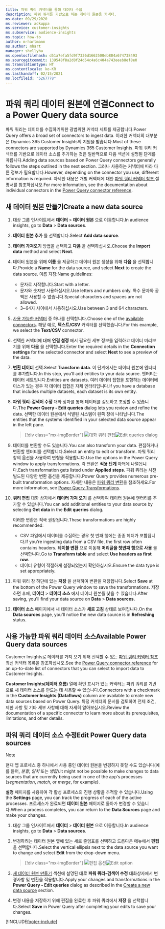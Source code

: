 ```yaml
---
title: 파워 쿼리 커넥터를 통해 데이터 수집
description: 파워 쿼리를 기반으로 하는 데이터 원본용 커넥터.
ms.date: 09/29/2020
ms.reviewer: adkuppa
ms.service: customer-insights
ms.subservice: audience-insights
ms.topic: how-to
author: m-hartmann
ms.author: mhart
manager: shellyha
ms.openlocfilehash: d51a7efa5fd9f7336d1662500eb804a674738493
ms.sourcegitcommit: 139548f8a2d0f24d54c4a6c404a743eeeb8ef8e0
ms.translationtype: HT
ms.contentlocale: ko-KR
ms.lasthandoff: 02/15/2021
ms.locfileid: "5267778"
---
```

# <a name="connect-to-a-power-query-data-source"></a><span data-ttu-id="5f495-103">파워 쿼리 데이터 원본에 연결</span><span class="sxs-lookup"><span data-stu-id="5f495-103">Connect to a Power Query data source</span></span>

<span data-ttu-id="5f495-104">파워 쿼리는 데이터를 수집하기위한 광범위한 커넥터 세트를 제공합니다.</span><span class="sxs-lookup"><span data-stu-id="5f495-104">Power Query offers a broad set of connectors to ingest data.</span></span> <span data-ttu-id="5f495-105">이러한 커넥터의 대부분은 Dynamics 365 Customer Insights의 지원을 받습니다.</span><span class="sxs-lookup"><span data-stu-id="5f495-105">Most of these connectors are supported by Dynamics 365 Customer Insights.</span></span> <span data-ttu-id="5f495-106">파워 쿼리 커넥터를 기반으로 데이터 소스를 추가하는 것은 일반적으로 다음 섹션에 설명된 단계를 따릅니다.</span><span class="sxs-lookup"><span data-stu-id="5f495-106">Adding data sources based on Power Query connectors generally follows the steps outlined in the next section.</span></span> <span data-ttu-id="5f495-107">그러나 사용하는 커넥터에 따라 다른 정보가 필요합니다.</span><span class="sxs-lookup"><span data-stu-id="5f495-107">However, depending on the connector you use, different information is required.</span></span> <span data-ttu-id="5f495-108">자세한 내용은 개별 커넥터에 대한 [파워 쿼리 커넥터 참조 ](https://docs.microsoft.com/power-query/connectors/) 설명서를 참조하십시오.</span><span class="sxs-lookup"><span data-stu-id="5f495-108">For more information, see the documentation about individual connectors in the [Power Query connector reference](https://docs.microsoft.com/power-query/connectors/).</span></span>

## <a name="create-a-new-data-source"></a><span data-ttu-id="5f495-109">새 데이터 원본 만들기</span><span class="sxs-lookup"><span data-stu-id="5f495-109">Create a new data source</span></span>

1. <span data-ttu-id="5f495-110">대상 그룹 인사이트에서 **데이터** > **데이터 원본** 으로 이동합니다.</span><span class="sxs-lookup"><span data-stu-id="5f495-110">In audience insights, go to **Data** > **Data sources**.</span></span>

1. <span data-ttu-id="5f495-111">**데이터 원본 추가** 를 선택합니다.</span><span class="sxs-lookup"><span data-stu-id="5f495-111">Select **Add data source**.</span></span>

1. <span data-ttu-id="5f495-112">**데이터 가져오기** 방법을 선택하고 **다음** 을 선택하십시오.</span><span class="sxs-lookup"><span data-stu-id="5f495-112">Choose the **Import data** method and select **Next**.</span></span>

1. <span data-ttu-id="5f495-113">데이터 원본을 위해 **이름** 을 제공하고 데이터 원본 생성을 위해 **다음** 을 선택합니다.</span><span class="sxs-lookup"><span data-stu-id="5f495-113">Provide a **Name** for the data source, and select **Next** to create the data source.</span></span> <span data-ttu-id="5f495-114">이름 지침:</span><span class="sxs-lookup"><span data-stu-id="5f495-114">Name guidelines:</span></span> 
   - <span data-ttu-id="5f495-115">문자로 시작합니다.</span><span class="sxs-lookup"><span data-stu-id="5f495-115">Start with a letter.</span></span>
   - <span data-ttu-id="5f495-116">문자와 숫자만 사용하십시오.</span><span class="sxs-lookup"><span data-stu-id="5f495-116">Use letters and numbers only.</span></span> <span data-ttu-id="5f495-117">특수 문자와 공백은 사용할 수 없습니다.</span><span class="sxs-lookup"><span data-stu-id="5f495-117">Special characters and spaces are not allowed.</span></span>
   - <span data-ttu-id="5f495-118">3~64자 사이에서 사용하십시오.</span><span class="sxs-lookup"><span data-stu-id="5f495-118">Use between 3 and 64 characters.</span></span>

1. <span data-ttu-id="5f495-119">[사용 가능한 커넥터](#available-power-query-data-sources) 중 하나를 선택합니다.</span><span class="sxs-lookup"><span data-stu-id="5f495-119">Choose one of the [available connectors](#available-power-query-data-sources).</span></span> <span data-ttu-id="5f495-120">해당 예로, **텍스트/CSV** 커넥터를 선택했습니다.</span><span class="sxs-lookup"><span data-stu-id="5f495-120">For this example, we select the **Text/CSV** connector.</span></span>

1. <span data-ttu-id="5f495-121">선택한 커넥터에 대해 **연결 설정** 에서 필요한 세부 정보를 입력하고 데이터 미리보기를 위해 **다음** 을 선택합니다.</span><span class="sxs-lookup"><span data-stu-id="5f495-121">Enter the required details in the **Connection settings** for the selected connector and select **Next** to see a preview of the data.</span></span>

1. <span data-ttu-id="5f495-122">**변환 데이터** 선택.</span><span class="sxs-lookup"><span data-stu-id="5f495-122">Select **Transform data**.</span></span> <span data-ttu-id="5f495-123">이 단계에서는 데이터 원본에 엔터티를 추가합니다.</span><span class="sxs-lookup"><span data-stu-id="5f495-123">In this step, you'll add entities to your data source.</span></span> <span data-ttu-id="5f495-124">엔터티는 데이터 세트입니다.</span><span class="sxs-lookup"><span data-stu-id="5f495-124">Entities are datasets.</span></span> <span data-ttu-id="5f495-125">여러 데이터 집합을 포함하는 데이터베이스가 있는 경우 각 데이터 집합은 자체 엔터티입니다.</span><span class="sxs-lookup"><span data-stu-id="5f495-125">If you have a database that includes multiple datasets, each dataset is its own entity.</span></span>

1. <span data-ttu-id="5f495-126">**파워 쿼리-검색어 수정** 대화 상자를 통해 데이터를 검토하고 조정할 수 있습니다.</span><span class="sxs-lookup"><span data-stu-id="5f495-126">The **Power Query - Edit queries** dialog lets you review and refine the data.</span></span> <span data-ttu-id="5f495-127">선택한 데이터 원본에서 식별된 시스템이 왼쪽 창에 나타납니다.</span><span class="sxs-lookup"><span data-stu-id="5f495-127">The entities that the systems identified in your selected data source appear in the left pane.</span></span>

   > [!div class="mx-imgBorder"]
   > <span data-ttu-id="5f495-128">![대화 쿼리 편집](media/data-manager-configure-edit-queries.png "대화 쿼리 편집")</span><span class="sxs-lookup"><span data-stu-id="5f495-128">![Edit queries dialog](media/data-manager-configure-edit-queries.png "Edit queries dialog")</span></span>

1. <span data-ttu-id="5f495-129">데이터를 변환할 수도 있습니다.</span><span class="sxs-lookup"><span data-stu-id="5f495-129">You can also transform your data.</span></span> <span data-ttu-id="5f495-130">편집하거나 변환할 엔터티를 선택합니다.</span><span class="sxs-lookup"><span data-stu-id="5f495-130">Select an entity to edit or transform.</span></span> <span data-ttu-id="5f495-131">파워 쿼리 창의 옵션을 사용하여 변형을 적용합니다.</span><span class="sxs-lookup"><span data-stu-id="5f495-131">Use the options in the Power Query window to apply transformations.</span></span> <span data-ttu-id="5f495-132">각 변환은 **적용 단계** 아래에 나열됩니다.</span><span class="sxs-lookup"><span data-stu-id="5f495-132">Each transformation gets listed under **Applied steps**.</span></span> <span data-ttu-id="5f495-133">파워 쿼리는 사전 빌드된 다양한 변환 옵션을 제공합니다.</span><span class="sxs-lookup"><span data-stu-id="5f495-133">Power Query provides numerous pre-built transformation options.</span></span> <span data-ttu-id="5f495-134">자세한 내용은 [파워 쿼리 변환](https://docs.microsoft.com/power-query/power-query-what-is-power-query#transformations)을 참조하세요.</span><span class="sxs-lookup"><span data-stu-id="5f495-134">For more information, see [Power Query Transformations](https://docs.microsoft.com/power-query/power-query-what-is-power-query#transformations).</span></span>

1. <span data-ttu-id="5f495-135">**쿼리 편집** 대화 상자에서 **데이터 가져 오기** 를 선택하여 데이터 원본에 엔터티를 추가할 수 있습니다.</span><span class="sxs-lookup"><span data-stu-id="5f495-135">You can add additional entities to your data source by selecting **Get data** in the **Edit queries** dialog.</span></span>

   <span data-ttu-id="5f495-136">이러한 변환은 적극 권장됩니다.</span><span class="sxs-lookup"><span data-stu-id="5f495-136">These transformations are highly recommended:</span></span>

   - <span data-ttu-id="5f495-137">CSV 파일에서 데이터를 수집하는 경우 첫 번째 행에는 종종 헤더가 포함됩니다.</span><span class="sxs-lookup"><span data-stu-id="5f495-137">If you're ingesting data from a CSV file, the first row often contains headers.</span></span> <span data-ttu-id="5f495-138">**테이블 변환** 으로 이동해 **머리글을 첫번째 행으로 사용** 을 선택합니다.</span><span class="sxs-lookup"><span data-stu-id="5f495-138">Go to **Transform table** and select **Use headers as first row**.</span></span>
   - <span data-ttu-id="5f495-139">데이터 유형이 적절하게 설정되었는지 확인하십시오.</span><span class="sxs-lookup"><span data-stu-id="5f495-139">Ensure the data type is set appropriately.</span></span>

1. <span data-ttu-id="5f495-140">파워 쿼리 창 하단에 있는 **저장** 을 선택하여 변환을 저장합니다.</span><span class="sxs-lookup"><span data-stu-id="5f495-140">Select **Save** at the bottom of the Power Query window to save the transformations.</span></span> <span data-ttu-id="5f495-141">저장하면 후에, **데이터** > **데이터 소스** 에서 데이터 원본를 찾을 수 있습니다.</span><span class="sxs-lookup"><span data-stu-id="5f495-141">After saving, you'll find your data source on **Data** > **Data sources**.</span></span>

1. <span data-ttu-id="5f495-142">**데이터 소스** 페이지에서 새 데이터 소스가 **새로 고침** 상태로 보여집니다.</span><span class="sxs-lookup"><span data-stu-id="5f495-142">On the **Data sources** page, you'll notice the new data source is in **Refreshing** status.</span></span>

## <a name="available-power-query-data-sources"></a><span data-ttu-id="5f495-143">사용 가능한 파워 쿼리 데이터 소스</span><span class="sxs-lookup"><span data-stu-id="5f495-143">Available Power Query data sources</span></span>

<span data-ttu-id="5f495-144">Customer Insights로 데이터를 가져 오기 위해 선택할 수 있는 [파워 쿼리 커넥터 참조](https://docs.microsoft.com/power-query/connectors/) 최신 커넥터 목록을 참조하십시오.</span><span class="sxs-lookup"><span data-stu-id="5f495-144">See the [Power Query connector reference](https://docs.microsoft.com/power-query/connectors/) for an up-to-date list of connectors that you can select to import data to Customer Insights.</span></span> 

<span data-ttu-id="5f495-145">**Customer Insights(데이터 흐름)** 열에 확인 표시가 있는 커넥터는 파워 쿼리를 기반으로 새 데이터 소스를 만드는 데 사용할 수 있습니다.</span><span class="sxs-lookup"><span data-stu-id="5f495-145">Connectors with a checkmark in the **Customer Insights (Dataflows)** column are available to create new data sources based on Power Query.</span></span> <span data-ttu-id="5f495-146">특정 커넥터의 문서를 검토하여 전제 조건, 제한 사항 및 기타 세부 사항에 대해 자세히 알아보십시오.</span><span class="sxs-lookup"><span data-stu-id="5f495-146">Review the documentation of a specific connector to learn more about its prerequisites, limitations, and other details.</span></span>

## <a name="edit-power-query-data-sources"></a><span data-ttu-id="5f495-147">파워 쿼리 데이터 소스 수정</span><span class="sxs-lookup"><span data-stu-id="5f495-147">Edit Power Query data sources</span></span>

> [!NOTE]
> <span data-ttu-id="5f495-148">현재 앱 프로세스 중 하나에서 사용 중인 데이터 원본을 변경하지 못할 수도 있습니다(예를 들어, *분할*, *일치* 또는 *병합*).</span><span class="sxs-lookup"><span data-stu-id="5f495-148">It might not be possible to make changes to data sources that are currently being used in one of the app's processes (*segmentation*, *match*, or *merge*, for example).</span></span> 
>
> <span data-ttu-id="5f495-149">**설정** 페이지를 사용하여 각 활성 프로세스의 진행 상황을 추적할 수 있습니다.</span><span class="sxs-lookup"><span data-stu-id="5f495-149">Using the **Settings** page, you can track the progress of each of the active processes.</span></span> <span data-ttu-id="5f495-150">프로세스가 완료되면 **데이터 원본** 페이지로 돌아가 변경할 수 있습니다.</span><span class="sxs-lookup"><span data-stu-id="5f495-150">When a process completes, you can return to the **Data Sources** page and make your changes.</span></span>

1. <span data-ttu-id="5f495-151">대상 그룹 인사이트에서 **데이터** > **데이터 원본** 으로 이동합니다.</span><span class="sxs-lookup"><span data-stu-id="5f495-151">In audience insights, go to **Data** > **Data sources**.</span></span>

2. <span data-ttu-id="5f495-152">변경하려는 데이터 원본 옆에 있는 세로 줄임표를 선택하고 드롭다운 메뉴에서 **편집** 을 선택합니다.</span><span class="sxs-lookup"><span data-stu-id="5f495-152">Select the vertical ellipsis next to the data source you want to change and select **Edit** from the drop-down menu.</span></span>

   > [!div class="mx-imgBorder"]
   > <span data-ttu-id="5f495-153">![편집 옵션](media/edit-option-data-sources.png "편집 옵션")</span><span class="sxs-lookup"><span data-stu-id="5f495-153">![Edit option](media/edit-option-data-sources.png "Edit option")</span></span>

3. <span data-ttu-id="5f495-154">[새 데이터 원본 만들기](#create-a-new-data-source) 섹션에 설명된 대로 **파워 쿼리-검색어 수정** 대화상자에서 변경사항 및 변환을 적용합니다.</span><span class="sxs-lookup"><span data-stu-id="5f495-154">Apply your changes and transformations in the **Power Query - Edit queries** dialog as described in the [Create a new data source](#create-a-new-data-source) section.</span></span>

4. <span data-ttu-id="5f495-155">변경 내용을 저장하기 위해 편집을 완료한 후 파워 쿼리에서 **저장** 을 선택합니다.</span><span class="sxs-lookup"><span data-stu-id="5f495-155">Select **Save** in Power Query after completing your edits to save your changes.</span></span>


[!INCLUDE[footer-include](../includes/footer-banner.md)]